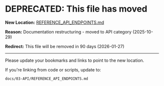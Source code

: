 # DEPRECATED: This file has moved

**New Location:** [REFERENCE_API_ENDPOINTS.md](docs/03-API/REFERENCE_API_ENDPOINTS.md)

**Reason:** Documentation restructuring - moved to API category (2025-10-29)

**Redirect:** This file will be removed in 90 days (2026-01-27)

---

Please update your bookmarks and links to point to the new location.

If you're linking from code or scripts, update to:
```
docs/03-API/REFERENCE_API_ENDPOINTS.md
```
